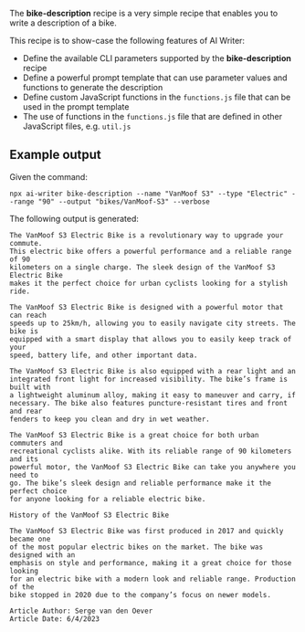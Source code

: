 The **bike-description** recipe is a very simple recipe that enables you to write a description of a bike.

This recipe is to show-case the following features of AI Writer:

- Define the available CLI parameters supported by the **bike-description** recipe 
- Define a powerful prompt template that can use parameter values and functions to generate the description
- Define custom JavaScript functions in the `functions.js` file that can be used in the prompt template
- The use of functions in the `functions.js` file that are defined in other JavaScript files, e.g. `util.js`

## Example output

Given the command:

```
npx ai-writer bike-description --name "VanMoof S3" --type "Electric" --range "90" --output "bikes/VanMoof-S3" --verbose
```

The following output is generated:

```
The VanMoof S3 Electric Bike is a revolutionary way to upgrade your commute.
This electric bike offers a powerful performance and a reliable range of 90
kilometers on a single charge. The sleek design of the VanMoof S3 Electric Bike
makes it the perfect choice for urban cyclists looking for a stylish ride.

The VanMoof S3 Electric Bike is designed with a powerful motor that can reach
speeds up to 25km/h, allowing you to easily navigate city streets. The bike is
equipped with a smart display that allows you to easily keep track of your
speed, battery life, and other important data.

The VanMoof S3 Electric Bike is also equipped with a rear light and an
integrated front light for increased visibility. The bike’s frame is built with
a lightweight aluminum alloy, making it easy to maneuver and carry, if
necessary. The bike also features puncture-resistant tires and front and rear
fenders to keep you clean and dry in wet weather.

The VanMoof S3 Electric Bike is a great choice for both urban commuters and
recreational cyclists alike. With its reliable range of 90 kilometers and its
powerful motor, the VanMoof S3 Electric Bike can take you anywhere you need to
go. The bike’s sleek design and reliable performance make it the perfect choice
for anyone looking for a reliable electric bike.

History of the VanMoof S3 Electric Bike

The VanMoof S3 Electric Bike was first produced in 2017 and quickly became one
of the most popular electric bikes on the market. The bike was designed with an
emphasis on style and performance, making it a great choice for those looking
for an electric bike with a modern look and reliable range. Production of the
bike stopped in 2020 due to the company’s focus on newer models.

Article Author: Serge van den Oever
Article Date: 6/4/2023
```